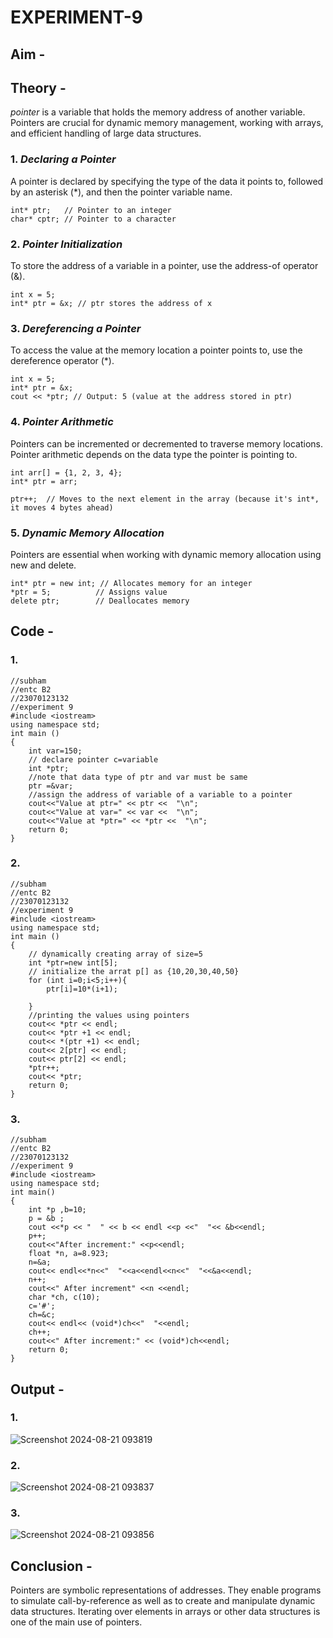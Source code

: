 # EXPERIMENT-9

## Aim -


## Theory -
*pointer* is a variable that holds the memory address of another variable.<br>
Pointers are crucial for dynamic memory management, working with arrays, and efficient handling of large data structures.

### 1. *Declaring a Pointer*
A pointer is declared by specifying the type of the data it points to, followed by an asterisk (*), and then the pointer variable name.

```
int* ptr;   // Pointer to an integer
char* cptr; // Pointer to a character
```

### 2. *Pointer Initialization*
To store the address of a variable in a pointer, use the address-of operator (&).

```
int x = 5;
int* ptr = &x; // ptr stores the address of x
```

### 3. *Dereferencing a Pointer*
To access the value at the memory location a pointer points to, use the dereference operator (*).

```
int x = 5;
int* ptr = &x;
cout << *ptr; // Output: 5 (value at the address stored in ptr)
```

### 4. *Pointer Arithmetic*
Pointers can be incremented or decremented to traverse memory locations. Pointer arithmetic depends on the data type the pointer is pointing to.

```
int arr[] = {1, 2, 3, 4};
int* ptr = arr;

ptr++;  // Moves to the next element in the array (because it's int*, it moves 4 bytes ahead)
```

### 5. *Dynamic Memory Allocation*
Pointers are essential when working with dynamic memory allocation using new and delete.

```
int* ptr = new int; // Allocates memory for an integer
*ptr = 5;          // Assigns value
delete ptr;        // Deallocates memory
```

## Code -
### 1.
```
//subham
//entc B2
//23070123132
//experiment 9
#include <iostream>
using namespace std;
int main ()
{
    int var=150;
    // declare pointer c=variable
    int *ptr;
    //note that data type of ptr and var must be same
    ptr =&var;
    //assign the address of variable of a variable to a pointer 
    cout<<"Value at ptr=" << ptr <<  "\n";
    cout<<"Value at var=" << var <<  "\n";
    cout<<"Value at *ptr=" << *ptr <<  "\n";
    return 0;
}
```

### 2.
```
//subham
//entc B2
//23070123132
//experiment 9
#include <iostream>
using namespace std;
int main () 
{
    // dynamically creating array of size=5
    int *ptr=new int[5];
    // initialize the arrat p[] as {10,20,30,40,50}
    for (int i=0;i<5;i++){
        ptr[i]=10*(i+1);

    }
    //printing the values using pointers
    cout<< *ptr << endl;
    cout<< *ptr +1 << endl;
    cout<< *(ptr +1) << endl;   
    cout<< 2[ptr] << endl; 
    cout<< ptr[2] << endl; 
    *ptr++;
    cout<< *ptr;
    return 0;
}
```

### 3.
```
//subham
//entc B2
//23070123132
//experiment 9
#include <iostream>
using namespace std;
int main()
{
    int *p ,b=10;
    p = &b ;
    cout <<*p << "  " << b << endl <<p <<"  "<< &b<<endl;
    p++;
    cout<<"After increment:" <<p<<endl;
    float *n, a=8.923;
    n=&a;
    cout<< endl<<*n<<"  "<<a<<endl<<n<<"  "<<&a<<endl;
    n++;
    cout<<" After increment" <<n <<endl;
    char *ch, c(10);
    c='#';
    ch=&c;
    cout<< endl<< (void*)ch<<"  "<<endl;
    ch++;
    cout<<" After increment:" << (void*)ch<<endl;
    return 0;
}
```

## Output -
### 1.
![Screenshot 2024-08-21 093819](https://github.com/user-attachments/assets/b26bf404-f322-4e23-b20f-b8922775ff01)
### 2.
![Screenshot 2024-08-21 093837](https://github.com/user-attachments/assets/4ca5e7f9-e7df-41d8-9906-6d11b6390855)
### 3.
![Screenshot 2024-08-21 093856](https://github.com/user-attachments/assets/bd16aedb-8c6e-46d1-bf98-88392d785252)

## Conclusion -
Pointers are symbolic representations of addresses. They enable programs to simulate call-by-reference as well as to create and manipulate dynamic data structures. Iterating over elements in arrays or other data structures is one of the main use of pointers. 
